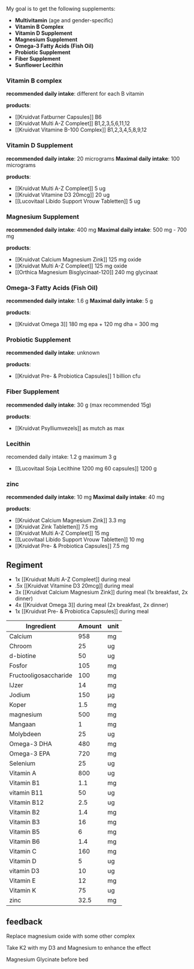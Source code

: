My goal is to get the following supplements:

- **Multivitamin** (age and gender-specific)
- **Vitamin B Complex**
- **Vitamin D Supplement**
- **Magnesium Supplement**
- **Omega-3 Fatty Acids (Fish Oil)**
- **Probiotic Supplement**
- **Fiber Supplement**
- **Sunflower Lecithin**

### Vitamin B complex

**recommended daily intake**: different for each B vitamin

**products**:

- [[Kruidvat Fatburner Capsules]] B6
- [[Kruidvat Multi A-Z Compleet]] B1,2,3,5,6,11,12
- [[Kruidvat Vitamine B-100 Complex]] B1,2,3,4,5,8,9,12

### Vitamin D Supplement

**recommended daily intake**: 20 micrograms
**Maximal daily intake**: 100 micrograms

**products**:

- [[Kruidvat Multi A-Z Compleet]] 5 ug
- [[Kruidvat Vitamine D3 20mcg]] 20 ug
- [[Lucovitaal Libido Support Vrouw Tabletten]] 5 ug

### Magnesium Supplement

**recommended daily intake**: 400 mg
**Maximal daily intake**: 500 mg - 700 mg

**products**:

- [[Kruidvat Calcium Magnesium Zink]] 125 mg oxide
- [[Kruidvat Multi A-Z Compleet]] 125 mg oxide
- [[Orthica Magnesium Bisglycinaat-120]] 240 mg glycinaat

### Omega-3 Fatty Acids (Fish Oil)

**recommended daily intake**: 1.6 g
**Maximal daily intake**: 5 g

**products**:

- [[Kruidvat Omega 3]] 180 mg epa + 120 mg dha = 300 mg

### Probiotic Supplement

**recommended daily intake**: unknown

**products**:

- [[Kruidvat Pre- & Probiotica Capsules]] 1 billion cfu

### Fiber Supplement

**recommended daily intake**: 30 g (max recommended 15g)

**products**:

- [[Kruidvat Psylliumvezels]] as mutch as max

### Lecithin

recomended daily intake: 1.2 g
maximum 3 g

- [[Lucovitaal Soja Lecithine 1200 mg 60 capsules]] 1200 g

### zinc

**recommended daily intake**: 10 mg
**Maximal daily intake**: 40 mg

**products**:

- [[Kruidvat Calcium Magnesium Zink]] 3.3 mg
- [[Kruidvat Zink Tabletten]] 7.5 mg
- [[Kruidvat Multi A-Z Compleet]] 15 mg
- [[Lucovitaal Libido Support Vrouw Tabletten]] 10 mg
- [[Kruidvat Pre- & Probiotica Capsules]] 7.5 mg

## Regiment

- 1x [[Kruidvat Multi A-Z Compleet]] during meal
- .5x [[Kruidvat Vitamine D3 20mcg]] during meal
- 3x [[Kruidvat Calcium Magnesium Zink]] during meal (1x breakfast, 2x dinner)
- 4x [[Kruidvat Omega 3]] during meal (2x breakfast, 2x dinner)
- 1x [[Kruidvat Pre- & Probiotica Capsules]] during meal

| Ingredient            | Amount | unit |
| --------------------- | ------ | ---- |
| Calcium               | 958    | mg   |
| Chroom                | 25     | ug   |
| d-biotine             | 50     | ug   |
| Fosfor                | 105    | mg   |
| Fructooligosaccharide | 100    | mg   |
| IJzer                 | 14     | mg   |
| Jodium                | 150    | μg   |
| Koper                 | 1.5    | mg   |
| magnesium             | 500    | mg   |
| Mangaan               | 1      | mg   |
| Molybdeen             | 25     | ug   |
| Omega-3 DHA           | 480    | mg   |
| Omega-3 EPA           | 720    | mg   |
| Selenium              | 25     | ug   |
| Vitamin A             | 800    | ug   |
| Vitamin B1            | 1.1    | mg   |
| vitamin B11           | 50     | ug   |
| Vitamin B12           | 2.5    | ug   |
| Vitamin B2            | 1.4    | mg   |
| Vitamin B3            | 16     | mg   |
| Vitamin B5            | 6      | mg   |
| Vitamin B6            | 1.4    | mg   |
| Vitamin C             | 160    | mg   |
| Vitamin D             | 5      | ug   |
| vitamin D3            | 10     | ug   |
| Vitamin E             | 12     | mg   |
| Vitamin K             | 75     | ug   |
| zinc                  | 32.5   | mg   |
 
## feedback

Replace magnesium oxide with some other complex

Take K2 with my D3 and Magnesium to enhance the effect

Magnesium Glycinate before bed
